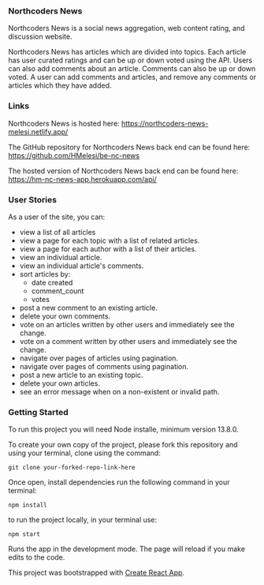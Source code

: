 ### Northcoders News

Northcoders News is a social news aggregation, web content rating, and discussion website.

Northcoders News has articles which are divided into topics. Each article has user curated ratings and can be up or down voted using the API. Users can also add comments about an article. Comments can also be up or down voted. A user can add comments and articles, and remove any comments or articles which they have added.

### Links

Northcoders News is hosted here: https://northcoders-news-melesi.netlify.app/

The GitHub repository for Northcoders News back end can be found here: https://github.com/HMelesi/be-nc-news

The hosted version of Northcoders News back end can be found here: https://hm-nc-news-app.herokuapp.com/api/

### User Stories

As a user of the site, you can:

- view a list of all articles
- view a page for each topic with a list of related articles.
- view a page for each author with a list of their articles.
- view an individual article.
- view an individual article's comments.
- sort articles by:
  - date created
  - comment_count
  - votes
- post a new comment to an existing article.
- delete your own comments.
- vote on an articles written by other users and immediately see the change.
- vote on a comment written by other users and immediately see the change.
- navigate over pages of articles using pagination.
- navigate over pages of comments using pagination.
- post a new article to an existing topic.
- delete your own articles.
- see an error message when on a non-existent or invalid path.

### Getting Started

To run this project you will need Node installe, minimum version 13.8.0.

To create your own copy of the project, please fork this repository and using your terminal, clone using the command:

```
git clone your-forked-repo-link-here
```

Once open, install dependencies run the following command in your terminal:

```
npm install
```

to run the project locally, in your terminal use:

```
npm start
```

Runs the app in the development mode.
The page will reload if you make edits to the code.

This project was bootstrapped with [Create React App](https://github.com/facebook/create-react-app).
